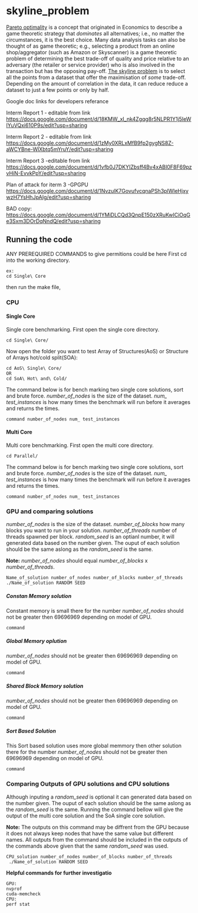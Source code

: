 # skyline_problem
[Pareto optimality](https://en.wikipedia.org/wiki/Pareto_efficiency) is a concept that originated in Economics to describe a game theoretic strategy that *dominates* all alternatives; i.e., no matter the circumstances, it is the best choice. Many data analysis tasks can also be thought of as game theoretic; e.g., selecting a product from an online shop/aggregator (such as Amazon or Skyscanner) is a game theoretic problem of determining the best trade-off of quality and price relative to an adversary (the retailer or service provider) who is also involved in the transaction but has the opposing pay-off. [The skyline problem](http://delab.csd.auth.gr/papers/IISA2015tpm.pdf) is to select all the points from a dataset that offer the maximisation of *some* trade-off. Depending on the amount of correlation in the data, it can reduce reduce a dataset to just a few points or only by half.

Google doc links for developers referance

Interm Report 1 - editable from link
https://docs.google.com/document/d/18KMW_xI_nk4Zgqg8r5NLPR1Y1j5IeWIYuVQxi610P9s/edit?usp=sharing

Interm Report 2 - editable from link
https://docs.google.com/document/d/1zMy0XRLxMfB9fp2gygNS8Z-aWCYBne-WlXbtq5mYruY/edit?usp=sharing

Interm Report 3 -editable from link
https://docs.google.com/document/d/1vfb0J7DKYIZbsff4Bv4xABI0F8F69pzvHiN-EvvkPpY/edit?usp=sharing

Plan of attack for iterm 3 -GPGPU
https://docs.google.com/document/d/1NvzulK7GovufvcqnaPSh3plWleHjxywzH7YsHhJpAIg/edit?usp=sharing

BAD copy:
https://docs.google.com/document/d/1YMiDLCQd3QnpE150zXRuKwICiOqGe3Sxm3DOrDqNndQ/edit?usp=sharing


## Running the code 
ANY PREREQUIRED COMMANDS to give permitions could be here
First cd into the working directory.
```
ex:
cd Single\ Core
```
then run the make file,

### CPU 
#### Single Core
Single core benchmarking. First open the single core directory.

```
cd Single\ Core/
```
Now open the folder you want to test Array of Structures(AoS) or Structure of Arrays hot/cold split(SOA):
```
cd AoS\ Single\ Core/
OR
cd SoA\ Hot\ and\ Cold/
```
The command below is for bench marking two single core solutions, sort and brute force. 
*number_of_nodes* is the size of the dataset.
*num_ test_instances* is how many times the benchmark will run before it averages and returns the times. 
```
command number_of_nodes num_ test_instances
 ```
#### Multi Core
Multi core benchmarking. First open the multi core directory.
```
cd Parallel/
 ```
The command below is for bench marking two single core solutions, sort and brute force. 
*number_of_nodes* is the size of the dataset.
*num_ test_instances* is how many times the benchmark will run before it averages and returns the times. 
```
command number_of_nodes num_ test_instances
 ```
 ### GPU and comparing solutions  
 *number_of_nodes* is the size of the dataset.
 *number_of_blocks* how many blocks you want to run in your solution.
 *number_of_threads* number of threads spawned per block.
 *random_seed* is an optianl number, it will generated data based on the number given. The ouput of each solution should be the same aslong as the *random_seed* is the same. 
 
 **Note:**  *number_of_nodes* should equal *number_of_blocks* x  *number_of_threads*.
 ```
 Name_of_solution number_of_nodes number_of_blocks number_of_threads
 ./Name_of_solution RANDOM SEED
 ```
 ##### Constan Memory solution 
Constant memory is small there for the number *number_of_nodes* should not be greater then 69696969 depending on model of GPU.
 ```
 command 
 ```
 ##### Global Memory oplution
 *number_of_nodes* should not be greater then 69696969 depending on model of GPU.
  ```
 command 
 ```
 ##### Shared Block Memory solution
 *number_of_nodes* should not be greater then 69696969 depending on model of GPU.
  ```
 command 
 ```
 ##### Sort Based Solution
This Sort based solution uses more global memmory then other solution there for the number *number_of_nodes* should not be greater then 69696969 depending on model of GPU.
  ```
 command 
 ```
 ### Comparing Outputs of GPU solutions and CPU solutions
Although inputing a *random_seed* is optional it can generated data based on the number given. The ouput of each solution should be the same aslong as the *random_seed* is the same. Running the command bellow will give the output of the multi core solution and the SoA single core solution.

**Note:** The outputs on this command may be diffrent from the GPU because it does not always keep nodes that have the same value but different names. All outputs from the command should be included in the outputs of the commands above given that the same *random_seed* was used.

```
CPU_solution number_of_nodes number_of_blocks number_of_threads
 ./Name_of_solution RANDOM SEED
```

**Helpful commands for further investigatio**
```
GPU:
nvprof 
cuda-memcheck
CPU:
perf stat
```


